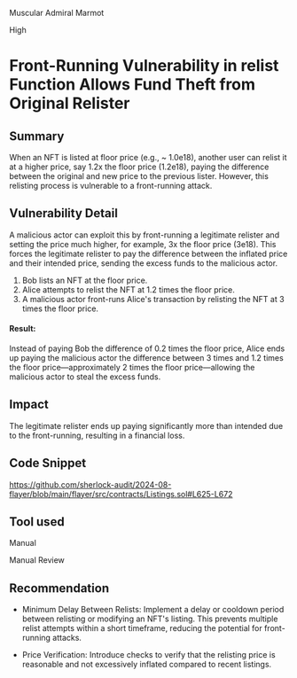 Muscular Admiral Marmot

High

# Front-Running Vulnerability in relist Function Allows Fund Theft from Original Relister

## Summary

When an NFT is listed at floor price (e.g., ~ 1.0e18), another user can relist it at a higher price, say 1.2x the floor price (1.2e18), paying the difference between the original and new price to the previous lister. However, this relisting process is vulnerable to a front-running attack.

## Vulnerability Detail
A malicious actor can exploit this by front-running a legitimate relister and setting the price much higher, for example, 3x the floor price (3e18). This forces the legitimate relister to pay the difference between the inflated price and their intended price, sending the excess funds to the malicious actor.

1. Bob lists an NFT at the floor price.
2. Alice attempts to relist the NFT at 1.2 times the floor price.
3. A malicious actor front-runs Alice's transaction by relisting the NFT at 3 times the floor price.

#### Result:
Instead of paying Bob the difference of 0.2 times the floor price, Alice ends up paying the malicious actor the difference between 3 times and 1.2 times the floor price—approximately 2 times the floor price—allowing the malicious actor to steal the excess funds.

## Impact
The legitimate relister ends up paying significantly more than intended due to the front-running, resulting in a financial loss.

## Code Snippet
https://github.com/sherlock-audit/2024-08-flayer/blob/main/flayer/src/contracts/Listings.sol#L625-L672

## Tool used
Manual

Manual Review

## Recommendation
- Minimum Delay Between Relists: Implement a delay or cooldown period between relisting or modifying an NFT's listing. This prevents multiple relist attempts within a short timeframe, reducing the potential for front-running attacks.

- Price Verification: Introduce checks to verify that the relisting price is reasonable and not excessively inflated compared to recent listings.